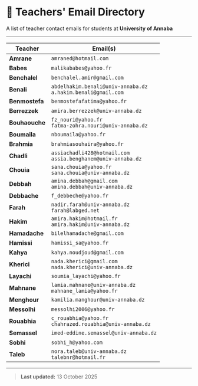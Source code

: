# 📧 Teachers' Email Directory

A list of teacher contact emails for students at **University of Annaba**

---

| **Teacher** | **Email(s)** |
|--------------|--------------|
| **Amrane** | `amraned@hotmail.com` |
| **Babes** | `malikababes@yahoo.fr` |
| **Benchalel** | `benchalel.amir@gmail.com` |
| **Benali** | `abdelhakim.benali@univ-annaba.dz`<br>`a.hakim.benali@gmail.com` |
| **Benmostefa** | `benmostefafatima@yahoo.fr` |
| **Berrezzek** | `amira.berrezzek@univ-annaba.dz` |
| **Bouhaouche** | `fz_nouri@yahoo.fr`<br>`fatma-zohra.nouri@univ-annaba.dz` |
| **Boumaila** | `nboumaila@yahoo.fr` |
| **Brahmia** | `brahmiasouhaira@yahoo.fr` |
| **Chadli** | `assiachadli428@hotmail.com`<br>`assia.benghanem@univ-annaba.dz` |
| **Chouia** | `sana.chouia@yahoo.fr`<br>`sana.chouia@univ-annaba.dz` |
| **Debbah** | `amina.debbah@gmail.com`<br>`amina.debbah@univ-annaba.dz` |
| **Debbache** | `f_debbeche@yahoo.fr` |
| **Farah** | `nadir.farah@univ-annaba.dz`<br>`farah@labged.net` |
| **Hakim** | `amira.hakim@hotmail.fr`<br>`amira.hakim@univ-annaba.dz` |
| **Hamadache** | `bilelhamadache@gmail.com` |
| **Hamissi** | `hamissi_sa@yahoo.fr` |
| **Kahya** | `kahya.noudjoud@gmail.com` |
| **Kherici** | `nada.kherici@gmail.com`<br>`nada.kherici@univ-annaba.dz` |
| **Layachi** | `soumia_layachi@yahoo.fr` |
| **Mahnane** | `lamia.mahnane@univ-annaba.dz`<br>`mahnane_lamia@yahoo.fr` |
| **Menghour** | `kamilia.manghour@univ-annaba.dz` |
| **Messolhi** | `messolhi2006@yahoo.fr` |
| **Rouabhia** | `c_rouabhia@yahoo.fr`<br>`chahrazed.rouabhia@univ-annaba.dz` |
| **Semassel** | `imed-eddine.semassel@univ-annaba.dz` |
| **Sobhi** | `sobhi_h@yahoo.com` |
| **Taleb** | `nora.taleb@univ-annaba.dz`<br>`talebnr@hotmail.fr` |

---

> **Last updated:** 13 October 2025


